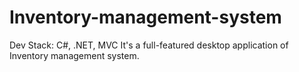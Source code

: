 # Inventory-management-system
Dev Stack: C#, .NET, MVC
It's a full-featured desktop application of Inventory management system.

